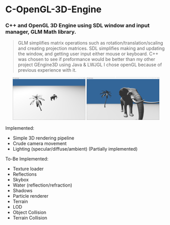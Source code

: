 # C-OpenGL-3D-Engine

### C++ and OpenGL 3D Engine using SDL window and input manager, GLM Math library.
> GLM simplifies matrix operations such as rotation/translation/scaling and creating projection matrices.
> SDL simplifies making and updating the window, and getting user input either mouse or keyboard.
> C++ was chosen to see if preformance would be better than my other project GEngine3D using Java & LWJGL
> I chose openGL because of previous experience with it.

<p float="left" align="center">
  <img src="readmeSrc/1.PNG" width="45%" />
  <img src="readmeSrc/2.PNG" width="45%" />
</p>


Implemented:
* Simple 3D rendering pipeline
* Crude camera movement
* Lighting (specular/diffuse/ambient) (Partially implemented)

To-Be Implemented:
* Texture loader
* Reflections
* Skybox
* Water (reflection/refraction)
* Shadows
* Particle renderer
* Terrain
* LOD
* Object Collision
* Terrain Collision
